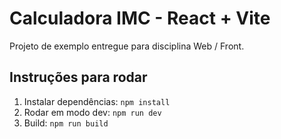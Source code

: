 # Calculadora IMC - React + Vite

Projeto de exemplo entregue para disciplina Web / Front.

## Instruções para rodar

1. Instalar dependências: `npm install`
2. Rodar em modo dev: `npm run dev`
3. Build: `npm run build`



